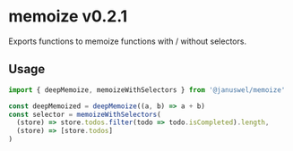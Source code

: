 # memoize v0.2.1

Exports functions to memoize functions with / without selectors.

## Usage

```typescript
import { deepMemoize, memoizeWithSelectors } from '@januswel/memoize'

const deepMemoized = deepMemoize((a, b) => a + b)
const selector = memoizeWithSelectors(
  (store) => store.todos.filter(todo => todo.isCompleted).length,
  (store) => [store.todos]
)
```
